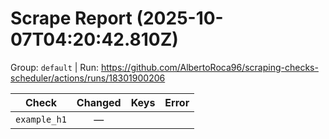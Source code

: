 # Scrape Report (2025-10-07T04:20:42.810Z)

Group: `default`  |  Run: https://github.com/AlbertoRoca96/scraping-checks-scheduler/actions/runs/18301900206

| Check | Changed | Keys | Error |
|---|:---:|:--|:--|
| `example_h1` | — |  |  |
